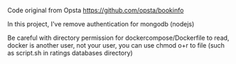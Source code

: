 Code original from Opsta
https://github.com/opsta/bookinfo

In this project, I've remove authentication for mongodb (nodejs)

Be careful with directory permission for dockercompose/Dockerfile to read, docker is another user, not your user, you can use chmod o+r to file (such as script.sh in ratings databases directory)
